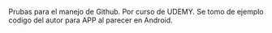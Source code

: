 Prubas para el manejo de Github.
Por curso de UDEMY.
Se tomo de ejemplo codigo del autor para APP al parecer en Android.
